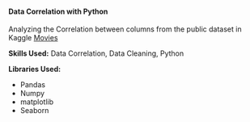 #### Data Correlation with Python

Analyzing the Correlation between columns from the public dataset in Kaggle [Movies](https://www.kaggle.com/danielgrijalvas/movies)

<b>Skills Used:</b>  Data Correlation, Data Cleaning, Python 

<b>Libraries Used:</b> 

* Pandas 
* Numpy
* matplotlib
* Seaborn
